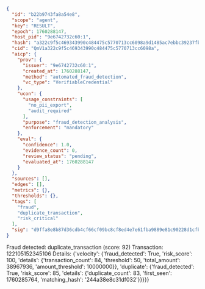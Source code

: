 ```json
{
  "id": "b22b9743fa8a54e8",
  "scope": "agent",
  "key": "RESULT",
  "epoch": 1760288147,
  "host_pid": "9e6742732c60:1",
  "hash": "a322c9f5c469343990c484475c5770713cc6098a9d1485ac7ebbc39237fb5cbe",
  "cid": "QmV1a322c9f5c469343990c484475c5770713cc6098a",
  "aicp": {
    "prov": {
      "issuer": "9e6742732c60:1",
      "created_at": 1760288147,
      "method": "automated_fraud_detection",
      "vc_type": "VerifiableCredential"
    },
    "ucon": {
      "usage_constraints": [
        "no_pii_export",
        "audit_required"
      ],
      "purpose": "fraud_detection_analysis",
      "enforcement": "mandatory"
    },
    "eval": {
      "confidence": 1.0,
      "evidence_count": 0,
      "review_status": "pending",
      "evaluated_at": 1760288147
    }
  },
  "sources": [],
  "edges": [],
  "metrics": {},
  "thresholds": {},
  "tags": [
    "fraud",
    "duplicate_transaction",
    "risk_critical"
  ],
  "sig": "d9ffa8e8b87d36cdb4cf66cf09bc8cf8ed4e7e61fba9889e81c90228d1cfbbc0"
}
```

Fraud detected: duplicate_transaction (score: 92)
Transaction: 122105152345106
Details: {'velocity': {'fraud_detected': True, 'risk_score': 100, 'details': {'transaction_count': 84, 'threshold': 50, 'total_amount': 38967936, 'amount_threshold': 10000000}}, 'duplicate': {'fraud_detected': True, 'risk_score': 85, 'details': {'duplicate_count': 83, 'first_seen': 1760285764, 'matching_hash': '244a38e8c31df032'}}}}}